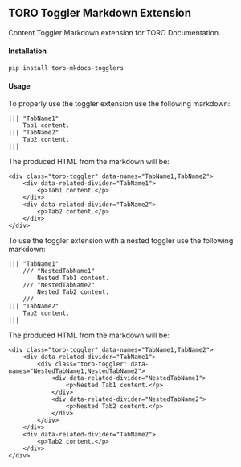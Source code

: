 ## TORO Toggler Markdown Extension

Content Toggler Markdown extension for TORO Documentation.


#### Installation
```
pip install toro-mkdocs-togglers
```

#### Usage

To properly use the toggler extension use the following markdown:
```
||| "TabName1"
    Tab1 content.
||| "TabName2"
    Tab2 content.
|||
```

The produced HTML from the markdown will be:
```
<div class="toro-toggler" data-names="TabName1,TabName2">
    <div data-related-divider="TabName1">
        <p>Tab1 content.</p>
    </div>
    <div data-related-divider="TabName2">
        <p>Tab2 content.</p>
    </div>
</div>
```

To use the toggler extension with a nested toggler use the following markdown:
```
||| "TabName1"
    /// "NestedTabName1"
        Nested Tab1 content.
    /// "NestedTabName2"
        Nested Tab2 content.
    /// 
||| "TabName2"
    Tab2 content.
|||
```

The produced HTML from the markdown will be:
```
<div class="toro-toggler" data-names="TabName1,TabName2">
    <div data-related-divider="TabName1">
        <div class="toro-toggler" data-names="NestedTabName1,NestedTabName2">
            <div data-related-divider="NestedTabName1">
                <p>Nested Tab1 content.</p>
            </div>
            <div data-related-divider="NestedTabName2">
                <p>Nested Tab2 content.</p>
            </div>
        </div>
    </div>
    <div data-related-divider="TabName2">
        <p>Tab2 content.</p>
    </div>
</div>
```